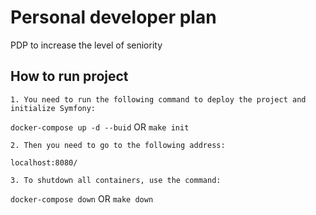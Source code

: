 # Personal developer plan
PDP to increase the level of seniority


## How to run project
	1. You need to run the following command to deploy the project and initialize Symfony:
	
```docker-compose up -d --buid``` OR ```make init```

	2. Then you need to go to the following address:

```localhost:8080/```

	3. To shutdown all containers, use the command:
```docker-compose down``` OR ```make down```
